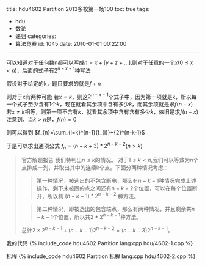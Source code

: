 title: hdu4602 Partition 2013多校第一场100
toc: true
tags:
  - hdu
  - 数论
  - 递归
categories:
  - 算法竞赛
id: 1045
date: 2010-01-01 00:22:00
---

可以知道对于任何数n都可以写成$n=x+[y+z+...]$,则对于任意的一个$x(0\leq x < n)$，后面的式子有${2}^{n-x-1}$种写法

假设对于给定的k，题目要求的就是$f+{n}$

则对于x有两种可能
若$x=k$，则这${2}^{n-x-1}$个式子中，因为第一项就是k，所以每一个式子至少含有1个$k$，现在就看其余项中含有多少$k$，而其余项就是求$f(n-x)$
若$x\neq k$相等，则第一项不含有$k$，就看其余项中含有含有多少$k$，依旧是求$f(n-x)$
注意到，当$k>n$是，$f(n)=0$

则可以得到
$f_{n}=\sum_{i=k}^{n-1}{f_{i}}+{2}^{n-k-1}$

于是可以求出通项公式
$f_{n}=(n-k+3)*{2}^{n-k-2}(n>k)$

> 官方解题报告
> 我们特判出$n\leq k$的情况。
> 对于$1\leq k < n$,我们可以等效为$n$个点排成一列，并取出其中的连续k个点。下面分两种情况考虑：
> > 第一种情况，被选出的不包含断电，那么有$n-k-1$种情况完成上述操作，剩下未被圈的点之间还有$n-k-2$个位置，可以在每个位置断开，所以共 $(n-k-1)*{2}^{n-k-2}$ 种方法。
>
> > 第二种情况，即被选出的包含端点，那么有两种情况，并且剩余共$n-k-1$个位置，所以共$2*{2}^{n-k-1}$种方法。
>
> 总计$2 \times 2^{n-k-1}+(n-k-1){2}^{n-k-2}=(n-k-3){2}^{n-k-1}$。



<!--more-->
我的代码
{% include_code hdu4602 Partition lang:cpp hdu/4602-1.cpp %}

标程
{% include_code hdu4602 Partition 标程 lang:cpp hdu/4602-2.cpp %}